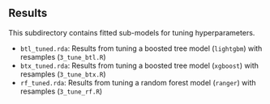 ## Results

This subdirectory contains fitted sub-models for tuning hyperparameters. 

- `btl_tuned.rda`: Results from tuning a boosted tree model (`lightgbm`) with resamples (`3_tune_btl.R`)
- `btx_tuned.rda`: Results from tuning a boosted tree model (`xgboost`) with resamples (`3_tune_btx.R`)
- `rf_tuned.rda`: Results from tuning a random forest model (`ranger`) with resamples (`3_tune_rf.R`)

